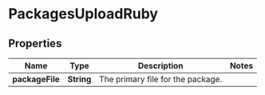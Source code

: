
# PackagesUploadRuby

## Properties
Name | Type | Description | Notes
------------ | ------------- | ------------- | -------------
**packageFile** | **String** | The primary file for the package. | 



